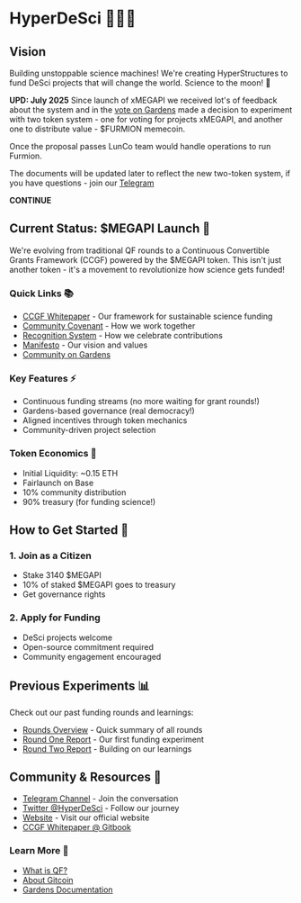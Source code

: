 # HyperDeSci 🧠🔬📖

## Vision
Building unstoppable science machines! We're creating HyperStructures to fund DeSci projects that will change the world. Science to the moon! 🚀


**UPD: July 2025** 
Since launch of xMEGAPI we received lot's of feedback about the system and in the [vote on Gardens](https://app.gardens.fund/gardens/8453/0x7f8beda08fb7f1f3350d4be7f333f5a20f3247aa/0x96aa42ac2a15b897a12d736a28fbbc831f389d96/151/0x8fe008e79f1f66453865e611224d66ad4cb536aa-1) made a decision to experiment with two token system - one for voting for projects xMEGAPI, and another one to distribute value - $FURMION memecoin.

Once the proposal passes LunCo team would handle operations to run Furmion.

The documents will be updated later to reflect the new two-token system, if you have questions - join our [Telegram](https://t.me/hyperdesci_chat)

**CONTINUE**


## Current Status: $MEGAPI Launch 🚀
We're evolving from traditional QF rounds to a Continuous Convertible Grants Framework (CCGF) powered by the $MEGAPI token. This isn't just another token - it's a movement to revolutionize how science gets funded!


### Quick Links 📚
- [CCGF Whitepaper](./CCGF_WHITEPAPER.MD) - Our framework for sustainable science funding
- [Community Covenant](./HyperDeSci_Community_Covenant.md) - How we work together
- [Recognition System](./HyperDeSci_Covenant_Recognition_System.md) - How we celebrate contributions
- [Manifesto](./HYPERDESCI_MANIFESTO.md) - Our vision and values
- [Community on Gardens](https://app.gardens.fund/gardens/8453/0x7f8beda08fb7f1f3350d4be7f333f5a20f3247aa/0x96aa42ac2a15b897a12d736a28fbbc831f389d96)

### Key Features ⚡
- Continuous funding streams (no more waiting for grant rounds!)
- Gardens-based governance (real democracy!)
- Aligned incentives through token mechanics
- Community-driven project selection

### Token Economics 💎
- Initial Liquidity: ~0.15 ETH
- Fairlaunch on Base
- 10% community distribution
- 90% treasury (for funding science!)

## How to Get Started 🎯

### 1. Join as a Citizen
- Stake 3140 $MEGAPI
- 10% of staked $MEGAPI goes to treasury
- Get governance rights

### 2. Apply for Funding
- DeSci projects welcome
- Open-source commitment required
- Community engagement encouraged

## Previous Experiments 📊
Check out our past funding rounds and learnings:
- [Rounds Overview](./reports/ROUNDS_OVERVIEW.md) - Quick summary of all rounds
- [Round One Report](./reports/ROUND_ONE_REPORT.md) - Our first funding experiment
- [Round Two Report](./reports/ROUND_TWO_REPORT.md) - Building on our learnings

## Community & Resources 🌟
- [Telegram Channel](https://t.me/hyperdesci) - Join the conversation
- [Twitter @HyperDeSci](https://x.com/hyperdesci) - Follow our journey
- [Website](https://hyperdesci.xyz) - Visit our official website
- [CCGF Whitepaper @ Gitbook](https://hyperdesci.gitbook.io/ccgf)


### Learn More 📖
- [What is QF?](https://qf.gitcoin.co)
- [About Gitcoin](https://messari.io/project/gitcoin-2/profile)
- [Gardens Documentation](https://gardens.1hive.org/)
